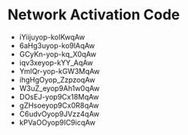 # Network Activation Code
* iYiijuyop-koIKwqAw
* 6aHg3uyop-ko9lAqAw
* GCyKn-yop-kq_X0qAw
* iqv3xeyop-kYY_AqAw
* YmlQr-yop-kGW3MqAw
* ihgHgOyop_ZzpzoqAw
* W3uZ_eyop9Ah1w0qAw
* DOsEJ-yop9Cx18MqAw
* gZHsoeyop9Cx0R8qAw
* C6udvOyop9JVzz4qAw
* kPVaOOyop9IC9icqAw